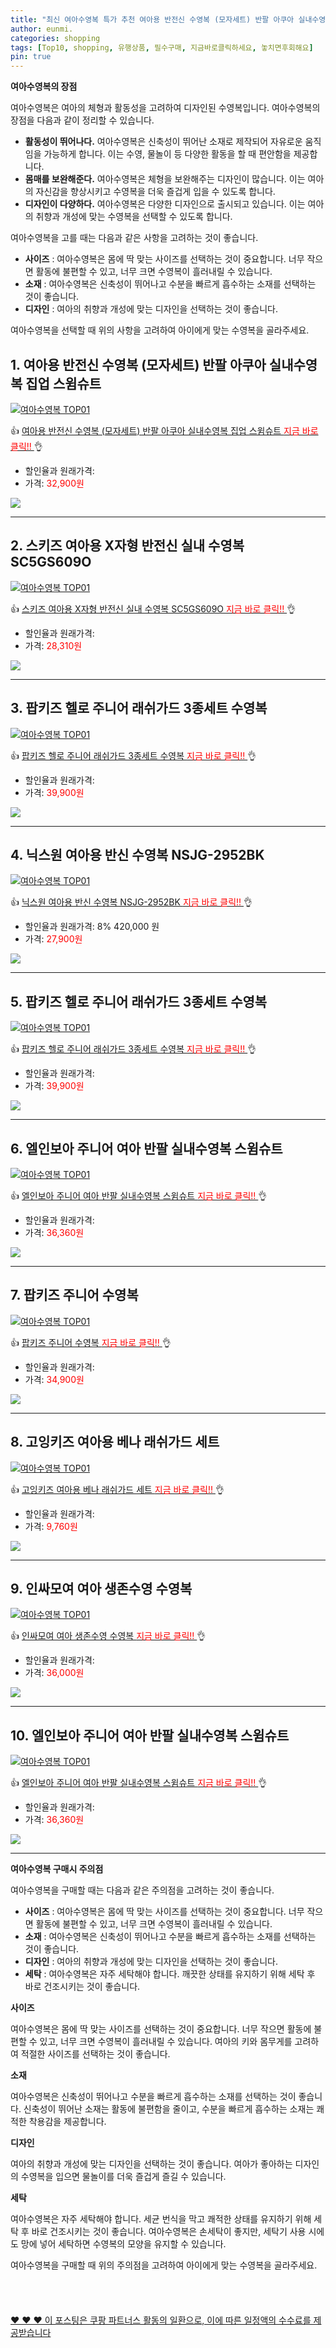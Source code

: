 ```yaml
---
title: "최신 여아수영복 특가 추천 여아용 반전신 수영복 (모자세트) 반팔 아쿠아 실내수영복 집업 스윔슈트 비교 장점"
author: eunmi.
categories: shopping
tags: [Top10, shopping, 유행상품, 필수구매, 지금바로클릭하세요, 놓치면후회해요]
pin: true
---
```

**여아수영복의 장점**

여아수영복은 여아의 체형과 활동성을 고려하여 디자인된 수영복입니다. 여아수영복의 장점을 다음과 같이 정리할 수 있습니다.

* **활동성이 뛰어나다.** 여아수영복은 신축성이 뛰어난 소재로 제작되어 자유로운 움직임을 가능하게 합니다. 이는 수영, 물놀이 등 다양한 활동을 할 때 편안함을 제공합니다.
* **몸매를 보완해준다.** 여아수영복은 체형을 보완해주는 디자인이 많습니다. 이는 여아의 자신감을 향상시키고 수영복을 더욱 즐겁게 입을 수 있도록 합니다.
* **디자인이 다양하다.** 여아수영복은 다양한 디자인으로 출시되고 있습니다. 이는 여아의 취향과 개성에 맞는 수영복을 선택할 수 있도록 합니다.

여아수영복을 고를 때는 다음과 같은 사항을 고려하는 것이 좋습니다.

* **사이즈** : 여아수영복은 몸에 딱 맞는 사이즈를 선택하는 것이 중요합니다. 너무 작으면 활동에 불편할 수 있고, 너무 크면 수영복이 흘러내릴 수 있습니다.
* **소재** : 여아수영복은 신축성이 뛰어나고 수분을 빠르게 흡수하는 소재를 선택하는 것이 좋습니다.
* **디자인** : 여아의 취향과 개성에 맞는 디자인을 선택하는 것이 좋습니다.

여아수영복을 선택할 때 위의 사항을 고려하여 아이에게 맞는 수영복을 골라주세요.

   

## 1. 여아용 반전신 수영복 (모자세트) 반팔 아쿠아 실내수영복 집업 스윔슈트

[![여아수영복 TOP01](https://thumbnail10.coupangcdn.com/thumbnails/remote/230x230ex/image/vendor_inventory/e527/a40641d6e184c32c3380d3b7a688fba1e13687ff184ccb765ea2986674a7.jpg)](https://link.coupang.com/re/AFFSDP?lptag=AF3617701&subid=GithubCoopas&pageKey=7241990723&traceid=V0-153&itemId=18402977904&vendorItemId=85545723057)


👍 [여아용 반전신 수영복 (모자세트) 반팔 아쿠아 실내수영복 집업 스윔슈트 <font color=red> 지금 바로 클릭!! </font> ](https://link.coupang.com/re/AFFSDP?lptag=AF3617701&subid=GithubCoopas&pageKey=7241990723&traceid=V0-153&itemId=18402977904&vendorItemId=85545723057) 👌 


- 할인율과 원래가격: 
- 가격: <span style='color:red'>32,900원</span>

[![](/discount_price.png)](https://link.coupang.com/re/AFFSDP?lptag=AF3617701&subid=GithubCoopas&pageKey=7241990723&traceid=V0-153&itemId=18402977904&vendorItemId=85545723057)

---


   

## 2. 스키즈 여아용 X자형 반전신 실내 수영복 SC5GS609O

[![여아수영복 TOP01](https://thumbnail10.coupangcdn.com/thumbnails/remote/230x230ex/image/retail/images/2020/04/14/13/3/f3aa478e-0c1d-4a12-b042-c5b1eff1a995.jpg)](https://link.coupang.com/re/AFFSDP?lptag=AF3617701&subid=GithubCoopas&pageKey=1464240846&traceid=V0-153&itemId=2518373126&vendorItemId=70511303245)


👍 [스키즈 여아용 X자형 반전신 실내 수영복 SC5GS609O <font color=red> 지금 바로 클릭!! </font> ](https://link.coupang.com/re/AFFSDP?lptag=AF3617701&subid=GithubCoopas&pageKey=1464240846&traceid=V0-153&itemId=2518373126&vendorItemId=70511303245) 👌 


- 할인율과 원래가격: 
- 가격: <span style='color:red'>28,310원</span>

[![](/discount_price.png)](https://link.coupang.com/re/AFFSDP?lptag=AF3617701&subid=GithubCoopas&pageKey=1464240846&traceid=V0-153&itemId=2518373126&vendorItemId=70511303245)

---


   

## 3. 팝키즈 헬로 주니어 래쉬가드 3종세트 수영복

[![여아수영복 TOP01](https://thumbnail8.coupangcdn.com/thumbnails/remote/230x230ex/image/vendor_inventory/7ada/c3889399a4101ecaa359fad978db7dbd0bd15727ef9f173a9abf0b1b00df.png)](https://link.coupang.com/re/AFFSDP?lptag=AF3617701&subid=GithubCoopas&pageKey=7240179580&traceid=V0-153&itemId=18394192534&vendorItemId=85537185999)


👍 [팝키즈 헬로 주니어 래쉬가드 3종세트 수영복 <font color=red> 지금 바로 클릭!! </font> ](https://link.coupang.com/re/AFFSDP?lptag=AF3617701&subid=GithubCoopas&pageKey=7240179580&traceid=V0-153&itemId=18394192534&vendorItemId=85537185999) 👌 


- 할인율과 원래가격: 
- 가격: <span style='color:red'>39,900원</span>

[![](/discount_price.png)](https://link.coupang.com/re/AFFSDP?lptag=AF3617701&subid=GithubCoopas&pageKey=7240179580&traceid=V0-153&itemId=18394192534&vendorItemId=85537185999)

---


   

## 4. 닉스원 여아용 반신 수영복 NSJG-2952BK

[![여아수영복 TOP01](https://thumbnail9.coupangcdn.com/thumbnails/remote/230x230ex/image/rs_quotation_api/lppil8ez/4cb7ae8e13804563ba31408555eccaeb.jpg)](https://link.coupang.com/re/AFFSDP?lptag=AF3617701&subid=GithubCoopas&pageKey=5233906175&traceid=V0-153&itemId=7374783507&vendorItemId=74665923131)


👍 [닉스원 여아용 반신 수영복 NSJG-2952BK <font color=red> 지금 바로 클릭!! </font> ](https://link.coupang.com/re/AFFSDP?lptag=AF3617701&subid=GithubCoopas&pageKey=5233906175&traceid=V0-153&itemId=7374783507&vendorItemId=74665923131) 👌 


- 할인율과 원래가격: 8%  420,000   원
- 가격: <span style='color:red'>27,900원</span>

[![](/discount_price.png)](https://link.coupang.com/re/AFFSDP?lptag=AF3617701&subid=GithubCoopas&pageKey=5233906175&traceid=V0-153&itemId=7374783507&vendorItemId=74665923131)

---


   

## 5. 팝키즈 헬로 주니어 래쉬가드 3종세트 수영복

[![여아수영복 TOP01](https://thumbnail8.coupangcdn.com/thumbnails/remote/230x230ex/image/vendor_inventory/7ada/c3889399a4101ecaa359fad978db7dbd0bd15727ef9f173a9abf0b1b00df.png)](https://link.coupang.com/re/AFFSDP?lptag=AF3617701&subid=GithubCoopas&pageKey=7240179580&traceid=V0-153&itemId=18394192536&vendorItemId=85537186008)


👍 [팝키즈 헬로 주니어 래쉬가드 3종세트 수영복 <font color=red> 지금 바로 클릭!! </font> ](https://link.coupang.com/re/AFFSDP?lptag=AF3617701&subid=GithubCoopas&pageKey=7240179580&traceid=V0-153&itemId=18394192536&vendorItemId=85537186008) 👌 


- 할인율과 원래가격: 
- 가격: <span style='color:red'>39,900원</span>

[![](/discount_price.png)](https://link.coupang.com/re/AFFSDP?lptag=AF3617701&subid=GithubCoopas&pageKey=7240179580&traceid=V0-153&itemId=18394192536&vendorItemId=85537186008)

---


   

## 6. 엘인보아 주니어 여아 반팔 실내수영복 스윔슈트

[![여아수영복 TOP01](https://thumbnail7.coupangcdn.com/thumbnails/remote/230x230ex/image/vendor_inventory/97f2/cd0d20a24b80bf8aa8a3ea80916f4d350db89a7638c6852126665b7b0858.jpg)](https://link.coupang.com/re/AFFSDP?lptag=AF3617701&subid=GithubCoopas&pageKey=5048309832&traceid=V0-153&itemId=6805803345&vendorItemId=72027521604)


👍 [엘인보아 주니어 여아 반팔 실내수영복 스윔슈트 <font color=red> 지금 바로 클릭!! </font> ](https://link.coupang.com/re/AFFSDP?lptag=AF3617701&subid=GithubCoopas&pageKey=5048309832&traceid=V0-153&itemId=6805803345&vendorItemId=72027521604) 👌 


- 할인율과 원래가격: 
- 가격: <span style='color:red'>36,360원</span>

[![](/discount_price.png)](https://link.coupang.com/re/AFFSDP?lptag=AF3617701&subid=GithubCoopas&pageKey=5048309832&traceid=V0-153&itemId=6805803345&vendorItemId=72027521604)

---


   

## 7. 팝키즈 주니어 수영복

[![여아수영복 TOP01](https://thumbnail6.coupangcdn.com/thumbnails/remote/230x230ex/image/vendor_inventory/aba0/9051ccac141936fa3115b1d435914496951658db1d7ce46437a92a905753.png)](https://link.coupang.com/re/AFFSDP?lptag=AF3617701&subid=GithubCoopas&pageKey=7133224070&traceid=V0-153&itemId=17891779434&vendorItemId=85054688115)


👍 [팝키즈 주니어 수영복 <font color=red> 지금 바로 클릭!! </font> ](https://link.coupang.com/re/AFFSDP?lptag=AF3617701&subid=GithubCoopas&pageKey=7133224070&traceid=V0-153&itemId=17891779434&vendorItemId=85054688115) 👌 


- 할인율과 원래가격: 
- 가격: <span style='color:red'>34,900원</span>

[![](/discount_price.png)](https://link.coupang.com/re/AFFSDP?lptag=AF3617701&subid=GithubCoopas&pageKey=7133224070&traceid=V0-153&itemId=17891779434&vendorItemId=85054688115)

---


   

## 8. 고잉키즈 여아용 베나 래쉬가드 세트

[![여아수영복 TOP01](https://thumbnail10.coupangcdn.com/thumbnails/remote/230x230ex/image/retail/images/2022/05/17/10/3/4e159ac0-ab23-4152-bf26-793d7990e550.jpg)](https://link.coupang.com/re/AFFSDP?lptag=AF3617701&subid=GithubCoopas&pageKey=6525094683&traceid=V0-153&itemId=14472959388&vendorItemId=81716265926)


👍 [고잉키즈 여아용 베나 래쉬가드 세트 <font color=red> 지금 바로 클릭!! </font> ](https://link.coupang.com/re/AFFSDP?lptag=AF3617701&subid=GithubCoopas&pageKey=6525094683&traceid=V0-153&itemId=14472959388&vendorItemId=81716265926) 👌 


- 할인율과 원래가격: 
- 가격: <span style='color:red'>9,760원</span>

[![](/discount_price.png)](https://link.coupang.com/re/AFFSDP?lptag=AF3617701&subid=GithubCoopas&pageKey=6525094683&traceid=V0-153&itemId=14472959388&vendorItemId=81716265926)

---


   

## 9. 인싸모여 여아 생존수영 수영복

[![여아수영복 TOP01](https://thumbnail6.coupangcdn.com/thumbnails/remote/230x230ex/image/vendor_inventory/bafd/5a3b4bd54f272e3f906df9109c51843765de1c26f256603fc3094376535b.jpg)](https://link.coupang.com/re/AFFSDP?lptag=AF3617701&subid=GithubCoopas&pageKey=7333676010&traceid=V0-153&itemId=18833512168&vendorItemId=85963445326)


👍 [인싸모여 여아 생존수영 수영복 <font color=red> 지금 바로 클릭!! </font> ](https://link.coupang.com/re/AFFSDP?lptag=AF3617701&subid=GithubCoopas&pageKey=7333676010&traceid=V0-153&itemId=18833512168&vendorItemId=85963445326) 👌 


- 할인율과 원래가격: 
- 가격: <span style='color:red'>36,000원</span>

[![](/discount_price.png)](https://link.coupang.com/re/AFFSDP?lptag=AF3617701&subid=GithubCoopas&pageKey=7333676010&traceid=V0-153&itemId=18833512168&vendorItemId=85963445326)

---


   

## 10. 엘인보아 주니어 여아 반팔 실내수영복 스윔슈트

[![여아수영복 TOP01](https://thumbnail7.coupangcdn.com/thumbnails/remote/230x230ex/image/vendor_inventory/97f2/cd0d20a24b80bf8aa8a3ea80916f4d350db89a7638c6852126665b7b0858.jpg)](https://link.coupang.com/re/AFFSDP?lptag=AF3617701&subid=GithubCoopas&pageKey=5048309832&traceid=V0-153&itemId=6805803343&vendorItemId=72027521600)


👍 [엘인보아 주니어 여아 반팔 실내수영복 스윔슈트 <font color=red> 지금 바로 클릭!! </font> ](https://link.coupang.com/re/AFFSDP?lptag=AF3617701&subid=GithubCoopas&pageKey=5048309832&traceid=V0-153&itemId=6805803343&vendorItemId=72027521600) 👌 


- 할인율과 원래가격: 
- 가격: <span style='color:red'>36,360원</span>

[![](/discount_price.png)](https://link.coupang.com/re/AFFSDP?lptag=AF3617701&subid=GithubCoopas&pageKey=5048309832&traceid=V0-153&itemId=6805803343&vendorItemId=72027521600)

---
**여아수영복 구매시 주의점**

여아수영복을 구매할 때는 다음과 같은 주의점을 고려하는 것이 좋습니다.

* **사이즈** : 여아수영복은 몸에 딱 맞는 사이즈를 선택하는 것이 중요합니다. 너무 작으면 활동에 불편할 수 있고, 너무 크면 수영복이 흘러내릴 수 있습니다.
* **소재** : 여아수영복은 신축성이 뛰어나고 수분을 빠르게 흡수하는 소재를 선택하는 것이 좋습니다.
* **디자인** : 여아의 취향과 개성에 맞는 디자인을 선택하는 것이 좋습니다.
* **세탁** : 여아수영복은 자주 세탁해야 합니다. 깨끗한 상태를 유지하기 위해 세탁 후 바로 건조시키는 것이 좋습니다.

**사이즈**

여아수영복은 몸에 딱 맞는 사이즈를 선택하는 것이 중요합니다. 너무 작으면 활동에 불편할 수 있고, 너무 크면 수영복이 흘러내릴 수 있습니다. 여아의 키와 몸무게를 고려하여 적절한 사이즈를 선택하는 것이 좋습니다.

**소재**

여아수영복은 신축성이 뛰어나고 수분을 빠르게 흡수하는 소재를 선택하는 것이 좋습니다. 신축성이 뛰어난 소재는 활동에 불편함을 줄이고, 수분을 빠르게 흡수하는 소재는 쾌적한 착용감을 제공합니다.

**디자인**

여아의 취향과 개성에 맞는 디자인을 선택하는 것이 좋습니다. 여아가 좋아하는 디자인의 수영복을 입으면 물놀이를 더욱 즐겁게 즐길 수 있습니다.

**세탁**

여아수영복은 자주 세탁해야 합니다. 세균 번식을 막고 쾌적한 상태를 유지하기 위해 세탁 후 바로 건조시키는 것이 좋습니다. 여아수영복은 손세탁이 좋지만, 세탁기 사용 시에도 망에 넣어 세탁하면 수영복의 모양을 유지할 수 있습니다.

여아수영복을 구매할 때 위의 주의점을 고려하여 아이에게 맞는 수영복을 골라주세요.<br><br><br><br><br> [ ❤ ❤ ❤ 이 포스팅은 쿠팡 파트너스 활동의 일환으로, 이에 따른 일정액의 수수료를 제공받습니다](https://link.coupang.com/a/bcEFyh)